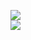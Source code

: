 [![](https://img.shields.io/badge/Made%20With-Github%20Spray-lightgrey.svg?style=for-the-badge&logo=github)](https://github.com/Annihil/github-spray#1597)  
[![](https://i.imgur.com/2DrTn0Z.gif)](https://github.com/Annihil/github-spray)